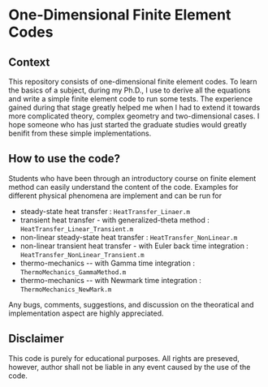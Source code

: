 # One-Dimensional Finite Element Codes

## Context

This repository consists of one-dimensional finite element codes. To learn the basics of a subject, during my Ph.D., I use to derive all the equations and write a simple finite element code to run some tests. The experience gained during that stage greatly helped me when I had to extend it towards more complicated theory, complex geometry and two-dimensional cases. I hope someone who has just started the graduate studies would greatly benifit from these simple implementations.

## How to use the code?

Students who have been through an introductory course on finite element method can easily understand the content of the code. Examples for different physical phenomena are implement and can be run for

- steady-state heat transfer : `HeatTransfer_Linaer.m`
- transient heat transfer - with generalized-theta method   : `HeatTransfer_Linear_Transient.m`
- non-linear steady-state heat transfer : `HeatTransfer_NonLinear.m`
- non-linear transient heat transfer - with Euler back time integration : `HeatTransfer_NonLinear_Transient.m`
- thermo-mechanics -- with Gamma time integration : `ThermoMechanics_GammaMethod.m`
- thermo-mechanics -- with Newmark time integration : `ThermoMechanics_NewMark.m` 

Any bugs, comments, suggestions, and discussion on the theoratical and implementation aspect are highly appreciated.

## Disclaimer
This code is purely for educational purposes. All rights are preseved, however, author shall not be liable in any event caused by the use of the code. 
